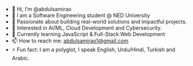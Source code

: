 - 👋 Hi, I’m @abdulsamirao
- 📖 I am a Software Engineering student @ NED University
- 🚀 Passionate about building real-world solutions and impactful projects.
- 👀 Interested in AI/ML, Cloud Development and Cybersecurity.
- 🌱 Currently learning JavaScript & Full-Stack Web Development 
- 📫 How to reach me: abdulsamirao1@gmail.com
- ⚡ Fun fact: I am a polyglot, I speak English, Urdu/Hindi, Turkish and Arabic.
<!---
abdulsamirao/abdulsamirao is a ✨ special ✨ repository because its `README.md` (this file) appears on your GitHub profile.
You can click the Preview link to take a look at your changes.
--->
